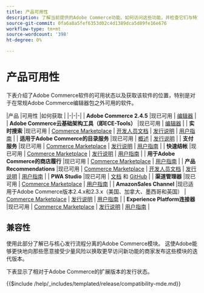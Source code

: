```yaml
---
title: 产品可用性
description: 了解当前提供的Adobe Commerce功能、如何访问这些功能，并检查它们与特定Adobe Commerce版本的兼容性。
source-git-commit: 0fa6a8a5fef6353d02c4d1389dca5d89fe16e676
workflow-type: tm+mt
source-wordcount: '398'
ht-degree: 0%

---
```



# 产品可用性

下表介绍了Adobe Commerce软件的可用状态以及获取该软件的位置，特别是对于在常规Adobe Commerce编辑器包之外可用的软件。

|产品 |可用性 |如何获取 | |-|-|-| | **Adobe Commerce 2.4.5**                  |现已可用 | [编辑器](../installation/composer.md)  | | **Adobe Commerce云基础架构工具（即ECE-Tools）** |现已可用 | [编辑器](https://devdocs.magento.com/cloud/project/ece-tools-update.html) | | **实时搜索**                                 |现已可用 | [Commerce Marketplace](https://marketplace.magento.com/magento-live-search.html) \| [开发人员文档](https://devdocs.magento.com/live-search/overview.html) \| [发行说明](https://experienceleague.adobe.com/docs/commerce-merchant-services/live-search/release-notes.html) \| [用户指南](https://experienceleague.adobe.com/docs/commerce-merchant-services/live-search/overview.html) | | **适用于Adobe Commerce的目录服务** |现已可用 | [概述](https://experienceleague.adobe.com/docs/commerce-merchant-services/catalog-service/guide-overview.html) \| [发行说明](https://experienceleague.adobe.com/docs/commerce-merchant-services/catalog-service/release-notes.html) \| | **支付服务**                            |现已可用 | [Commerce Marketplace](https://marketplace.magento.com/magento-payment-services.html) \| [发行说明](https://experienceleague.adobe.com/docs/commerce-merchant-services/payment-services/release-notes.html) \| [用户指南](https://experienceleague.adobe.com/docs/commerce-merchant-services/payment-services/guide-overview.html) | | **快速结帐** |现已可用 | [Commerce Marketplace](https://marketplace.magento.com/magento-quick-checkout.html) \| [发行说明](https://experienceleague.adobe.com/docs/commerce-merchant-services/quick-checkout/release-notes.html) \| [用户指南](https://experienceleague.adobe.com/docs/commerce-merchant-services/quick-checkout/overview.html) | | **用于Adobe Commerce的商店履行** |现已可用 | [Commerce Marketplace](https://marketplace.magento.com/store-fulfillment-magento-walmart.html) \| [用户指南](https://experienceleague.adobe.com/docs/commerce-merchant-services/store-fulfillment/introduction.html) | | **产品Recommendations**                     |现已可用 | [Commerce Marketplace](https://marketplace.magento.com/magento-product-recommendations.html) \| [开发人员文档](https://devdocs.magento.com/recommendations/product-recs.html) \| [发行说明](https://experienceleague.adobe.com/docs/commerce-merchant-services/product-recommendations/release-notes.html) \| [用户指南](https://experienceleague.adobe.com/docs/commerce-merchant-services/product-recommendations/overview.html) | | **PWA Studio**                                  |现已可用 | [文档](https://developer.adobe.com/commerce/pwa-studio/) 和 [GitHub](https://github.com/magento/pwa-studio) | | **渠道管理器**                             |现已可用 | [Commerce Marketplace](https://marketplace.magento.com/magento-channel-manager.html) \| [用户指南](https://experienceleague.adobe.com/docs/commerce-channels/channel-manager/intro-to-channel-manager/overview.html) | | **AmazonSales Channel**                        |现已适用于Adobe Commerce版本2.4.x和2.3.x（美国、加拿大、墨西哥和英国） | [Commerce Marketplace](https://marketplace.magento.com/magento-module-amazon.html) \| [发行说明](https://experienceleague.adobe.com/docs/commerce-channels/amazon/release-notes.html) \| [用户指南](https://experienceleague.adobe.com/docs/commerce-channels/amazon/overview.html) | | **Experience Platform连接器**                     |现已可用 | [Commerce Marketplace](https://marketplace.magento.com/magento-experience-platform-connector.html) \| [发行说明](https://experienceleague.adobe.com/docs/commerce-merchant-services/experience-platform-connector/release-notes.html?lang=en) \| [用户指南](https://experienceleague.adobe.com/docs/commerce-merchant-services/experience-platform-connector/overview.html?lang=en) |

## 兼容性

使用此部分了解已与核心发行流程分离的Adobe Commerce模块。 这使Adobe能够更快地向那些愿意接受少量风险以换取更早访问新功能的商家发布这些模块的迭代版本。

下表显示了相对于Adobe Commerce的扩展版本的发行状态。

{{$include /help/_includes/templated/release/compatibility-mde.md}}
